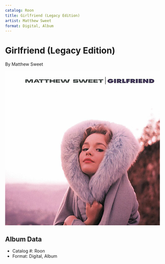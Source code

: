```yaml
---
catalog: Roon
title: Girlfriend (Legacy Edition)
artist: Matthew Sweet
format: Digital, Album
---
```


# Girlfriend (Legacy Edition)

By Matthew Sweet

![](../../assets/albumcovers/Matthew_Sweet-Girlfriend_Legacy_Edition.png)

## Album Data

- Catalog #: Roon
- Format: Digital, Album

